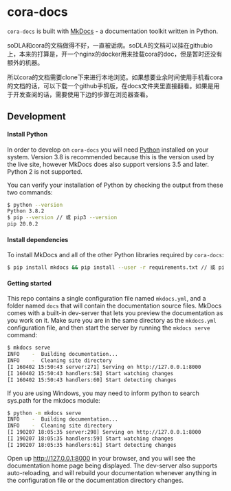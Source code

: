 # cora-docs

`cora-docs` is built with [MkDocs](https://www.mkdocs.org/) - a documentation toolkit written in Python. 

soDLA和cora的文档做得不好，一直被诟病。soDLA的文档可以挂在githubio上，本来的打算是，开一个nginx的docker用来挂载cora的doc，但是暂时还没有额外的机器。

所以cora的文档需要clone下来进行本地浏览。如果想要业余时间使用手机看cora的文档的话，可以下载一个github手机版，在docs文件夹里直接翻看。如果是用于开发查阅的话，需要使用下边的步骤在浏览器查看。

## Development

#### Install Python

In order to develop on `cora-docs` you will need [Python](https://www.python.org/)
installed on your system.
Version 3.8 is recommended because this is the version used by the live site,
however MkDocs does also support versions 3.5 and later.
Python 2 is not supported.

You can verify your installation of Python by checking the output from these two
commands:

```bash
$ python --version
Python 3.8.2
$ pip --version // 或 pip3 --version
pip 20.0.2
```

#### Install dependencies

To install MkDocs and all of the other Python libraries required by `cora-docs`:

```bash
$ pip install mkdocs && pip install --user -r requirements.txt // 或 pip3
```

#### Getting started

This repo contains a single configuration file named `mkdocs.yml`, and a folder named `docs` that will contain the documentation source files. MkDocs comes with a built-in dev-server that lets you preview the documentation as you work on it. Make sure you are in the same directory as the `mkdocs.yml` configuration file, and then start the server by running the `mkdocs serve` command:

```bash
$ mkdocs serve
INFO    -  Building documentation...
INFO    -  Cleaning site directory
[I 160402 15:50:43 server:271] Serving on http://127.0.0.1:8000
[I 160402 15:50:43 handlers:58] Start watching changes
[I 160402 15:50:43 handlers:60] Start detecting changes
```

If you are using Windows, you may need to inform python to search sys.path for the mkdocs module:

```bash
$ python -m mkdocs serve
INFO    -  Building documentation...
INFO    -  Cleaning site directory
[I 190207 18:05:35 server:298] Serving on http://127.0.0.1:8000
[I 190207 18:05:35 handlers:59] Start watching changes
[I 190207 18:05:35 handlers:61] Start detecting changes
```

Open up <http://127.0.0.1:8000> in your browser, and you will see the documentation home page being displayed. The dev-server also supports auto-reloading, and will rebuild your documentation whenever anything in the configuration file or the documentation directory changes.


